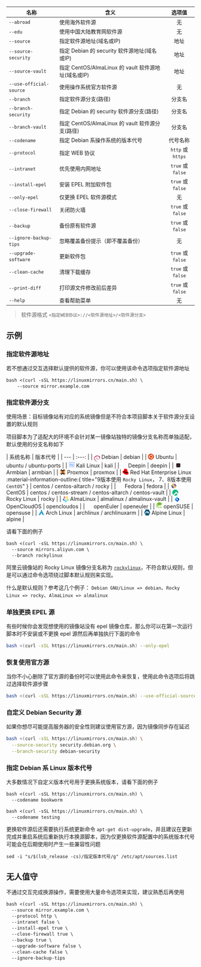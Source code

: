 | 名称 | 含义 | 选项值 |
| - | - | :-: |
| `--abroad` | 使用海外软件源 | 无 |
| `--edu` | 使用中国大陆教育网软件源 | 无 |
| `--source` | 指定软件源地址(域名或IP) | 地址 |
| `--source-security` | 指定 Debian 的 security 软件源地址(域名或IP) | 地址 |
| `--source-vault` | 指定 CentOS/AlmaLinux 的 vault 软件源地址(域名或IP) | 地址 |
| `--use-official-source` | 使用操作系统官方软件源 | 无 |
| `--branch` | 指定软件源分支(路径) | 分支名 |
| `--branch-security` | 指定 Debian 的 security 软件源分支(路径) | 分支名 |
| `--branch-vault` | 指定 CentOS/AlmaLinux 的 vault 软件源分支(路径) | 分支名 |
| `--codename` | 指定 Debian 系操作系统的版本代号 | 代号名称 |
| `--protocol` | 指定 WEB 协议 | `http` 或 `https` |
| `--intranet` | 优先使用内网地址 | `true` 或 `false` |
| `--install-epel` | 安装 EPEL 附加软件包 | `true` 或 `false` |
| `--only-epel` | 仅更换 EPEL 软件源模式 | 无 |
| `--close-firewall` | 关闭防火墙 | `true` 或 `false` |
| `--backup` | 备份原有软件源 | `true` 或 `false` |
| `--ignore-backup-tips` | 忽略覆盖备份提示（即不覆盖备份） | 无 |
| `--upgrade-software` | 更新软件包 | `true` 或 `false` |
| `--clean-cache` | 清理下载缓存 | `true` 或 `false` |
| `--print-diff` | 打印源文件修改前后差异 | `true` 或 `false` |
| `--help` | 查看帮助菜单 | 无 |

> 软件源格式 `<指定WEB协议>://<软件源地址>/<软件源分支>`

## 示例

### 指定软件源地址

若不想通过交互选择默认提供的软件源，你可以使用该命令选项指定软件源地址

``` { .bash .no-copy }
bash <(curl -sSL https://linuxmirrors.cn/main.sh) \
    --source mirror.example.com
```

### 指定软件源分支

使用场景：目标镜像站有对应的系统镜像但是不符合本项目脚本关于软件源分支设置的默认规则  

项目脚本为了适配大的环境不会针对某一镜像站独特的镜像分支名称而单独适配，默认使用的分支名称如下

<div class="annotate" markdown>
| 系统名称 | 版本代号 |
| --- | :---: |
| <a href="https://www.debian.org" target="_blank"><img src="/assets/images/icon/debian.svg" width="16" height="16" style="vertical-align: -0.45em"></a> Debian | debian |
| <a href="https://cn.ubuntu.com" target="_blank"><img src="/assets/images/icon/ubuntu.svg" width="16" height="16" style="vertical-align: -0.15em"></a> Ubuntu | ubuntu / ubuntu-ports |
| <a href="https://www.kali.org" target="_blank"><img src="/assets/images/icon/kali-linux.svg" width="16" height="16"></a> Kali Linux | kali |
| <a href="https://www.deepin.org" target="_blank"><img src="/assets/images/icon/deepin.svg" width="16" height="16" style="vertical-align: -0.25em"></a> Deepin | deepin |
| <a href="https://www.armbian.com" target="_blank"><img src="/assets/images/icon/armbian.png" width="16" height="16" style="vertical-align: -0.2em"></a> Armbian | armbian |
| <a href="https://www.proxmox.com" target="_blank"><img src="/assets/images/icon/proxmox.svg" width="16" height="16" style="vertical-align: -0.2em"></a> Proxmox | proxmox |
| <a href="https://access.redhat.com/products/red-hat-enterprise-linux" target="_blank"><img src="/assets/images/icon/redhat.svg" width="16" height="16" style="vertical-align: -0.1em"></a> Red Hat Enterprise Linux :material-information-outline:{ title="9版本使用 <code>Rocky Linux</code>， 7、8版本使用<code>CentOS</code>" } | centos / centos-altarch / rocky |
| <a href="https://fedoraproject.org/zh-Hans" target="_blank"><img src="/assets/images/icon/fedora.ico" width="16" height="16" style="vertical-align: -0.2em"></a> Fedora | fedora |
| <a href="https://www.centos.org" target="_blank"><img src="/assets/images/icon/centos.svg" width="16" height="16" style="vertical-align: -0.2em"></a> CentOS | centos / centos-stream / centos-altarch / centos-vault |
| <a href="https://rockylinux.org/zh_CN" target="_blank"><img src="/assets/images/icon/rocky-linux.svg" width="16" height="16" style="vertical-align: -0.25em"></a> Rocky Linux | rocky |
| <a href="https://almalinux.org/zh-hans" target="_blank"><img src="/assets/images/icon/almalinux.svg" width="16" height="16" style="vertical-align: -0.25em"></a> AlmaLinux | almalinux / almalinux-vault |
| <a href="https://www.opencloudos.org" target="_blank"><img src="/assets/images/icon/opencloudos.png" width="16" height="16" style="vertical-align: -0.25em"></a> OpenCloudOS | opencloudos |
| <a href="https://www.openeuler.org/zh" target="_blank"><img src="/assets/images/icon/openeuler.ico" width="16" height="16" style="vertical-align: -0.2em"></a> openEuler | openeuler |
| <a href="https://www.opensuse.org" target="_blank"><img src="/assets/images/icon/opensuse.svg" width="16" height="16"></a> openSUSE | opensuse |
| <a href="https://archlinux.org" target="_blank"><img src="/assets/images/icon/arch-linux.ico" width="16" height="16" style="vertical-align: -0.15em"></a> Arch Linux | archlinux / archlinuxarm |
| <a href="https://www.alpinelinux.org" target="_blank"><img src="/assets/images/icon/alpine.png" width="16" height="16" style="vertical-align: -0.15em"></a> Alpine Linux | alpine |
</div>

请看下面的例子

``` { .bash .no-copy title="使用阿里云的 Rocky Linux 软件源" }
bash <(curl -sSL https://linuxmirrors.cn/main.sh) \
  --source mirrors.aliyun.com \
  --branch rockylinux
```

阿里云镜像站的 Rocky Linux 镜像分支名称为 [`rockylinux`](https://mirrors.aliyun.com/rockylinux)，不符合默认规则，但是可以通过命令选项绕过脚本默认规则来实现。

什么是默认规则？参考这几个例子： `Debian GNU/Linux => debian`、`Rocky Linux => rocky`、`AlmaLinux => almalinux`

### 单独更换 EPEL 源

有些时候你会发现想使用的镜像站没有 epel 镜像仓库，那么你可以在第一次运行脚本时不安装或不更换 epel 源然后再单独执行下面的命令

``` bash
bash <(curl -sSL https://linuxmirrors.cn/main.sh) --only-epel
```

### 恢复使用官方源

当你不小心删除了官方源的备份时可以使用此命令来恢复，使用此命令选项后将跳过选择软件源步骤

``` bash
bash <(curl -sSL https://linuxmirrors.cn/main.sh) --use-official-source
```

### 自定义 Debian Security 源

如果你想尽可能提高服务器的安全性则建议使用官方源，因为镜像同步存在延迟

``` bash
bash <(curl -sSL https://linuxmirrors.cn/main.sh) \
  --source-security security.debian.org \
  --branch-security debian-security
```

### 指定 Debian 系 Linux 版本代号

大多数情况下自定义版本代号用于更换系统版本，请看下面的例子

``` { .bash title="升级 Debian 至最新 12 版本 Bookworm" }
bash <(curl -sSL https://linuxmirrors.cn/main.sh) \
  --codename bookworm
```
``` { .bash title="将 Debian 版本切换到测试分支" }
bash <(curl -sSL https://linuxmirrors.cn/main.sh) \
  --codename testing
```

更换软件源后还需要执行系统更新命令 `apt-get dist-upgrade`，并且建议在更新完成并重启系统后重新执行本换源脚本，因为仅更换软件源配置中的系统版本代号可能会在后期使用时产生一些兼容性问题

``` { .bash title="若脚本无法实现指定版本代号，你也可以在执行脚本后手动替换" }
sed -i "s/$(lsb_release -cs)/指定版本代号/g" /etc/apt/sources.list
```

## 无人值守

不通过交互完成换源操作，需要使用大量命令选项来实现，建议熟悉后再使用

``` { .bash .no-copy title="参考命令" }
bash <(curl -sSL https://linuxmirrors.cn/main.sh) \
  --source mirror.example.com \
  --protocol http \
  --intranet false \
  --install-epel true \
  --close-firewall true \
  --backup true \
  --upgrade-software false \
  --clean-cache false \
  --ignore-backup-tips
```
